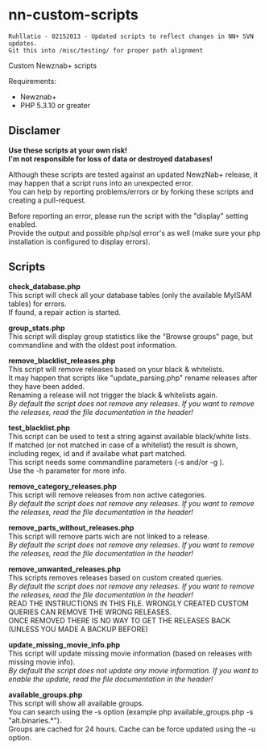 nn-custom-scripts
=================

    Ruhllatio - 02152013 - Updated scripts to reflect changes in NN+ SVN updates.
    Git this into /misc/testing/ for proper path alignment

Custom Newznab+ scripts

Requirements:
* Newznab+
* PHP 5.3.10 or greater

Disclamer
------
**Use these scripts at your own risk!<br />
I'm not responsible for loss of data or destroyed databases!**

Although these scripts are tested against an updated NewzNab+ release, it may happen that a script runs into an unexpected error.<br />
You can help by reporting problems/errors or by forking these scripts and creating a pull-request.

Before reporting an error, please run the script with the "display" setting enabled.<br />
Provide the output and possible php/sql error's as well (make sure your php installation is configured to display errors).

Scripts
-------
**check_database.php**<br />
This script will check all your database tables (only the available MyISAM tables) for errors.<br />
If found, a repair action is started.

**group_stats.php**<br />
This script will display group statistics like the "Browse groups" page, but commandline and with the oldest post information.

**remove\_blacklist\_releases.php**<br />
This script will remove releases based on your black & whitelists.<br />
It may happen that scripts like "update\_parsing.php" rename releases after they have been added.<br />
Renaming a release will not trigger the black & whitelists again.<br />
_By default the script does not remove any releases. If you want to remove the releases, read the file documentation in the header!_

**test_blacklist.php**<br />
This script can be used to test a string against available black/white lists.<br />
If matched (or not matched in case of a whitelist) the result is shown, including regex, id and if availabe what part matched.<br />
This script needs some commandline parameters (-s <string> and/or -g <group>).<br />
Use the -h parameter for more info.<br />

**remove\_category\_releases.php**<br />
This script will remove releases from non active categories.<br />
_By default the script does not remove any releases. If you want to remove the releases, read the file documentation in the header!_

**remove\_parts\_without\_releases.php**<br />
This script will remove parts wich are not linked to a release.<br />
_By default the script does not remove any releases. If you want to remove the releases, read the file documentation in the header!_

**remove\_unwanted\_releases.php**<br />
This scripts removes releases based on custom created queries.<br />
_By default the script does not remove any releases. If you want to remove the releases, read the file documentation in the header!_<br />
READ THE INSTRUCTIONS IN THIS FILE. WRONGLY CREATED CUSTOM QUERIES CAN REMOVE THE WRONG RELEASES.<br />
ONCE REMOVED THERE IS NO WAY TO GET THE RELEASES BACK (UNLESS YOU MADE A BACKUP BEFORE)<br />

**update\_missing\_movie\_info.php**<br />
This script will update missing movie information (based on releases with missing movie info).<br />
_By default the script does not update any movie information. If you want to enable the update, read the file documentation in the header!_

**available\_groups.php**<br />
This script will show all available groups.<br />
You can search using the -s option (example php available_groups.php -s "alt.binaries.*").<br />
Groups are cached for 24 hours. Cache can be force updated using the -u option.<br />
